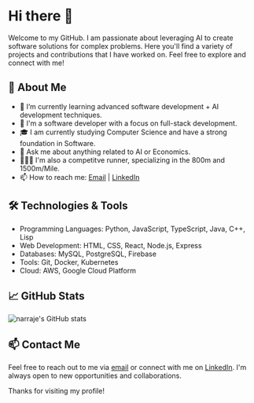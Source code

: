 # Hi there 👋

Welcome to my GitHub. I am passionate about leveraging AI to create software solutions for complex problems. Here you'll find a variety of projects and contributions that I have worked on. Feel free to explore and connect with me!

## 🚀 About Me

- 🌱 I’m currently learning advanced software development + AI development techniques.
- 💼 I'm a software developer with a focus on full-stack development.
- 🎓 I am currently studying Computer Science and have a strong foundation in Software.
- 💬 Ask me about anything related to AI or Economics.
- 🏃🏻‍♂️ I'm also a competitve runner, specializing in the 800m and 1500m/Mile.
- 📫 How to reach me: [Email](mailto:arraje.n@northeastern.edu) | [LinkedIn](https://www.linkedin.com/in/nicoarraje/)

## 🛠️ Technologies & Tools

- Programming Languages: Python, JavaScript, TypeScript, Java, C++, Lisp
- Web Development: HTML, CSS, React, Node.js, Express
- Databases: MySQL, PostgreSQL, Firebase
- Tools: Git, Docker, Kubernetes
- Cloud: AWS, Google Cloud Platform

## 📈 GitHub Stats

![narraje's GitHub stats](https://github-readme-stats.vercel.app/api?username=narraje&show_icons=true&theme=radical)


## 📫 Contact Me

Feel free to reach out to me via [email](mailto:arraje.n@northeastern.edu) or connect with me on [LinkedIn](https://www.linkedin.com/in/nicoarraje/). I'm always open to new opportunities and collaborations.

Thanks for visiting my profile!
